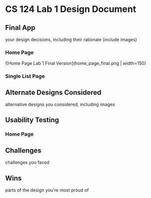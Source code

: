 # CS 124 Lab 1 Design Document

## Final App

your design decisions, including their rationale (include images)

### Home Page

![Home Page Lab 1 Final Version](home_page_final.png | width=150)

### Single List Page

## Alternate Designs Considered

alternative designs you considered, including images

## Usability Testing

### Home Page

## Challenges

challenges you faced

## Wins

parts of the design you're most proud of
